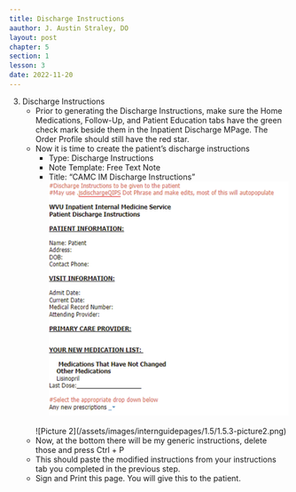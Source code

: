 ```yaml
---
title: Discharge Instructions
aauthor: J. Austin Straley, DO
layout: post
chapter: 5
section: 1
lesson: 3
date: 2022-11-20
---
```


3. Discharge Instructions
    - Prior to generating the Discharge Instructions, make sure the Home Medications, Follow-Up, and Patient Education tabs have the green check mark beside them in the Inpatient Discharge MPage. The Order Profile should still have the red star.
    - Now it is time to create the patient’s discharge instructions
        - Type: Discharge Instructions
        - Note Template: Free Text Note
        - Title: “CAMC IM Discharge Instructions”<br>
        ![Picture 1](/assets/images/internguidepages/1.5/1.5.3-picture1.png) 
        <br>
        ![Picture 2](/assets/images/internguidepages/1.5/1.5.3-picture2.png) 
        <br>
    - Now, at the bottom there will be my generic instructions, delete those and press Ctrl + P
    - This should paste the modified instructions from your instructions tab you completed in the previous step.
    - Sign and Print this page. You will give this to the patient.